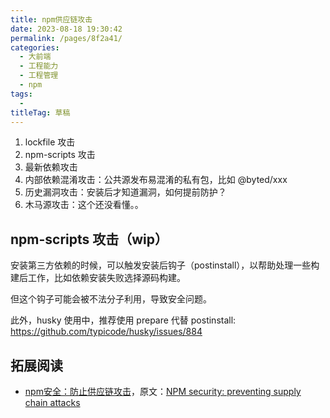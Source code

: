 ```yaml
---
title: npm供应链攻击
date: 2023-08-18 19:30:42
permalink: /pages/8f2a41/
categories: 
  - 大前端
  - 工程能力
  - 工程管理
  - npm
tags: 
  - 
titleTag: 草稿
---
```



1. lockfile 攻击
2. npm-scripts 攻击
3. 最新依赖攻击
4. 内部依赖混淆攻击：公共源发布易混淆的私有包，比如 @byted/xxx 
5. 历史漏洞攻击：安装后才知道漏洞，如何提前防护？
6. 木马源攻击：这个还没看懂。。

## npm-scripts 攻击（wip）

安装第三方依赖的时候，可以触发安装后钩子（postinstall），以帮助处理一些构建后工作，比如依赖安装失败选择源码构建。

但这个钩子可能会被不法分子利用，导致安全问题。


此外，husky 使用中，推荐使用 prepare 代替 postinstall: https://github.com/typicode/husky/issues/884


## 拓展阅读
- [npm安全：防止供应链攻击](https://zhuanlan.zhihu.com/p/599242750)，原文：[NPM security: preventing supply chain attacks](https://snyk.io/blog/npm-security-preventing-supply-chain-attacks/)



